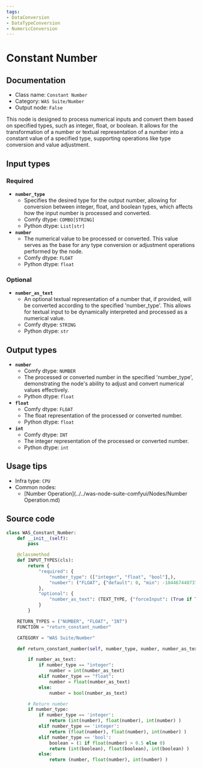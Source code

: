 ```yaml
---
tags:
- DataConversion
- DataTypeConversion
- NumericConversion
---
```


# Constant Number
## Documentation
- Class name: `Constant Number`
- Category: `WAS Suite/Number`
- Output node: `False`

This node is designed to process numerical inputs and convert them based on specified types, such as integer, float, or boolean. It allows for the transformation of a number or textual representation of a number into a constant value of a specified type, supporting operations like type conversion and value adjustment.
## Input types
### Required
- **`number_type`**
    - Specifies the desired type for the output number, allowing for conversion between integer, float, and boolean types, which affects how the input number is processed and converted.
    - Comfy dtype: `COMBO[STRING]`
    - Python dtype: `List[str]`
- **`number`**
    - The numerical value to be processed or converted. This value serves as the base for any type conversion or adjustment operations performed by the node.
    - Comfy dtype: `FLOAT`
    - Python dtype: `float`
### Optional
- **`number_as_text`**
    - An optional textual representation of a number that, if provided, will be converted according to the specified 'number_type'. This allows for textual input to be dynamically interpreted and processed as a numerical value.
    - Comfy dtype: `STRING`
    - Python dtype: `str`
## Output types
- **`number`**
    - Comfy dtype: `NUMBER`
    - The processed or converted number in the specified 'number_type', demonstrating the node's ability to adjust and convert numerical values effectively.
    - Python dtype: `float`
- **`float`**
    - Comfy dtype: `FLOAT`
    - The float representation of the processed or converted number.
    - Python dtype: `float`
- **`int`**
    - Comfy dtype: `INT`
    - The integer representation of the processed or converted number.
    - Python dtype: `int`
## Usage tips
- Infra type: `CPU`
- Common nodes:
    - [Number Operation](../../was-node-suite-comfyui/Nodes/Number Operation.md)



## Source code
```python
class WAS_Constant_Number:
    def __init__(self):
        pass

    @classmethod
    def INPUT_TYPES(cls):
        return {
            "required": {
                "number_type": (["integer", "float", "bool"],),
                "number": ("FLOAT", {"default": 0, "min": -18446744073709551615, "max": 18446744073709551615}),
            },
            "optional": {
                "number_as_text": (TEXT_TYPE, {"forceInput": (True if TEXT_TYPE == 'STRING' else False)}),
            }
        }

    RETURN_TYPES = ("NUMBER", "FLOAT", "INT")
    FUNCTION = "return_constant_number"

    CATEGORY = "WAS Suite/Number"

    def return_constant_number(self, number_type, number, number_as_text=None):

        if number_as_text:
            if number_type == "integer":
                number = int(number_as_text)
            elif number_type == "float":
                number = float(number_as_text)
            else:
                number = bool(number_as_text)

        # Return number
        if number_type:
            if number_type == 'integer':
                return (int(number), float(number), int(number) )
            elif number_type == 'integer':
                return (float(number), float(number), int(number) )
            elif number_type == 'bool':
                boolean = (1 if float(number) > 0.5 else 0)
                return (int(boolean), float(boolean), int(boolean) )
            else:
                return (number, float(number), int(number) )

```
